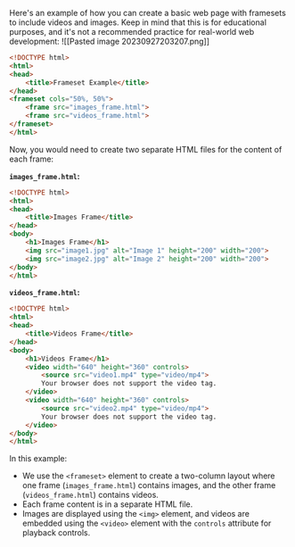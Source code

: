 
Here's an example of how you can create a basic web page with framesets to include videos and images. Keep in mind that this is for educational purposes, and it's not a recommended practice for real-world web development:
![[Pasted image 20230927203207.png]]


```html
<!DOCTYPE html>
<html>
<head>
    <title>Frameset Example</title>
</head>
<frameset cols="50%, 50%">
    <frame src="images_frame.html">
    <frame src="videos_frame.html">
</frameset>
</html>
```

Now, you would need to create two separate HTML files for the content of each frame:

**`images_frame.html`:**

```html
<!DOCTYPE html>
<html>
<head>
    <title>Images Frame</title>
</head>
<body>
    <h1>Images Frame</h1>
    <img src="image1.jpg" alt="Image 1" height="200" width="200">
    <img src="image2.jpg" alt="Image 2" height="200" width="200">
</body>
</html>
```

**`videos_frame.html`:**

```html
<!DOCTYPE html>
<html>
<head>
    <title>Videos Frame</title>
</head>
<body>
    <h1>Videos Frame</h1>
    <video width="640" height="360" controls>
        <source src="video1.mp4" type="video/mp4">
        Your browser does not support the video tag.
    </video>
    <video width="640" height="360" controls>
        <source src="video2.mp4" type="video/mp4">
        Your browser does not support the video tag.
    </video>
</body>
</html>
```

In this example:

- We use the `<frameset>` element to create a two-column layout where one frame (`images_frame.html`) contains images, and the other frame (`videos_frame.html`) contains videos.
- Each frame content is in a separate HTML file.
- Images are displayed using the `<img>` element, and videos are embedded using the `<video>` element with the `controls` attribute for playback controls.